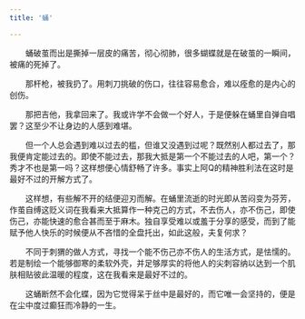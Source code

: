 ```yaml
---
title: '蛹'

---
```

　　蛹破茧而出是撕掉一层皮的痛苦，彻心彻肺，很多蝴蝶就是在破茧的一瞬间，被痛的死掉了。  

　　那杆枪，被我扔了。用刺刀挑破的伤口，往往容易愈合，难以痊愈的是内心的创伤。  

　　那把吉他，我拿回来了。我或许学不会做一个好人，于是便躲在蛹里自弹自唱罢？这至少不让身边的人感到难堪。  

　　但一个人总会遇到难以过去的槛，但谁又没遇到过呢？既然别人都过去了，那我便肯定能过去的。即使不能过去，那我大抵是第一个不能过去的人吧，第一个？秀才不也是第一吗？这样想便心情舒畅了许多。事实上阿Q的精神胜利法在这时是最好不过的开解方式了。  

　　这样想，有些解不开的结便迎刃而解。在蛹里流逝的时光即从苦闷变为芬芳，作茧自缚这贬义词在我看来大抵算作一种克己的方式，不去伤人，亦不伤己，即使伤己，亦能快速的愈合甚而至于麻木。独自享受难以或羞于分享的感受，而到了能赋予他人快乐的时候便从不吝惜的全盘托出，如此这般，夫复何求？  

　　不同于刺猬的做人方式，寻找一个能不伤己亦不伤人的生活方式，是怯懦的。若是制绘一个能够御寒的柔软外壳，并足够厚实的将他人的尖刺容纳以达到一个肌肤相贴彼此温暖的程度，这在我看来是最好不过的。  

　　这蛹断然不会化蝶，因为它觉得呆于丝中是最好的，而它唯一会坚持的，便是在尘中度过癫狂而冷静的一生。 